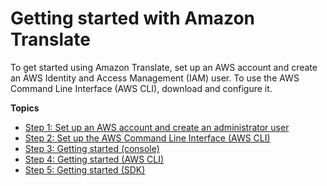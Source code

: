 # Getting started with Amazon Translate<a name="getting-started"></a>

To get started using Amazon Translate, set up an AWS account and create an AWS Identity and Access Management \(IAM\) user\. To use the AWS Command Line Interface \(AWS CLI\), download and configure it\. 

**Topics**
+ [Step 1: Set up an AWS account and create an administrator user](setting-up.md)
+ [Step 2: Set up the AWS Command Line Interface \(AWS CLI\)](setup-awscli.md)
+ [Step 3: Getting started \(console\)](get-started-console.md)
+ [Step 4: Getting started \(AWS CLI\)](get-started-cli.md)
+ [Step 5: Getting started \(SDK\)](get-started-sdk.md)